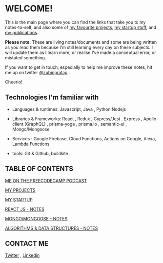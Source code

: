 # WELCOME!

This is the main page where you can find the links that take you to my notes-to-self, and also some of [my favourite projects](/pages/my-projects), [my startup stuff](/pages/whooshka), and [my publications](https://www.freecodecamp.org/news/author/zubin/). 

__Please note:__ These are living notes/documents and some are being written as you read them because I'm still learning every day on these subjects.  I will update them as I learn more, or realise I've made a conceptual error, or mistated something.   

 If you want to get in touch, especially to help me improve these notes,  hit me up on twitter [@zubinpratap](https://twitter.com/@zubinpratap) .

Cheerio!


## Technologies I'm familiar with

- Languages & runtimes:  Javascript, Java ,  Python  Nodejs

- Libraries & Frameworks: React , Redux , Cypress/Jest . Express , Apollo-client (GraphQL) , prisma-yoga , prisma.io , semantic-ui , Mongo/Mongoose

- Services :  Google Firebase, Cloud Functions, Actions on Google, Alexa, Lambda Functions

- tools: Git & Github, buildkite


## TABLE OF CONTENTS

[ME ON THE FREECODECAMP PODCAST](http://podcast.freecodecamp.org/53-zubin-pratap-from-lawyer-to-developer)

[MY PROJECTS](/pages/my-projects)

[MY STARTUP](/pages/whooshka)

[REACT JS - NOTES](/pages/react-stuff)

[MONGO/MONGOOSE - NOTES](/pages/mongo-mongoose.md)

[ALGORITHMS & DATA STRUCTURES - NOTES](#ALGORITHMS-&-DATA-STRUCTURES)


## CONTACT ME 

[Twitter](https://twitter.com/zubinpratap) , [Linkedin](https://linkedin.com/in/zubinpratap)